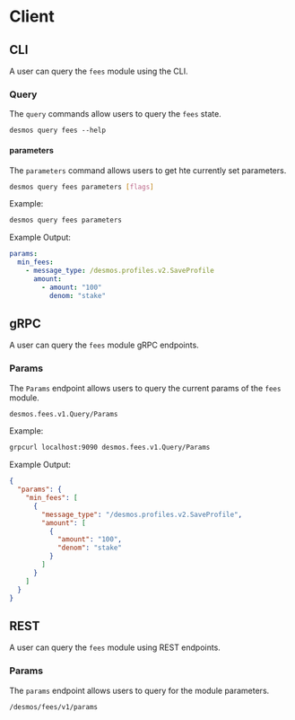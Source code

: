 <!--
order: 4
-->

# Client 

## CLI

A user can query the `fees` module using the CLI. 

### Query

The `query` commands allow users to query the `fees` state.

```
desmos query fees --help
```

#### parameters
The `parameters` command allows users to get hte currently set parameters.

```bash
desmos query fees parameters [flags]
```

Example:
```bash
desmos query fees parameters
```

Example Output:
```yaml
params:
  min_fees:
    - message_type: /desmos.profiles.v2.SaveProfile
      amount: 
        - amount: "100"
          denom: "stake"
```

## gRPC 
A user can query the `fees` module gRPC endpoints. 

### Params
The `Params` endpoint allows users to query the current params of the `fees` module.

```bash
desmos.fees.v1.Query/Params
```

Example:
```bash
grpcurl localhost:9090 desmos.fees.v1.Query/Params
```

Example Output: 
```json
{
  "params": {
    "min_fees": [
      {
        "message_type": "/desmos.profiles.v2.SaveProfile",
        "amount": [
          {
            "amount": "100",
            "denom": "stake"
          }
        ]
      }
    ]
  }
}
```

## REST 
A user can query the `fees` module using REST endpoints.

### Params
The `params` endpoint allows users to query for the module parameters.

```
/desmos/fees/v1/params
```

